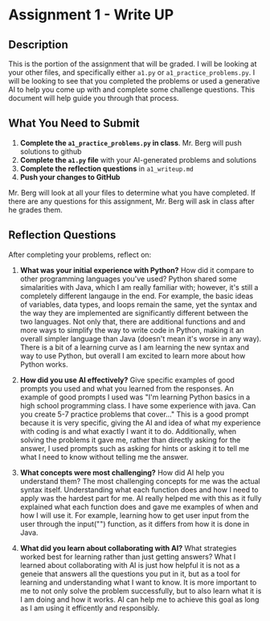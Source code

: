 # Assignment 1 - Write UP

## Description
This is the portion of the assignment that will be graded.  I will be looking at your other files, and specifically either `a1.py` or `a1_practice_problems.py`.  I will be looking to see that you completed the problems or used a generative AI to help you come up with and complete some challenge questions.  This document will help guide you through that process.

## What You Need to Submit
1. **Complete the `a1_practice_problems.py` in class**.  Mr. Berg will push solutions to github
2. **Complete the `a1.py` file** with your AI-generated problems and solutions
3. **Complete the reflection questions** in `a1_writeup.md`
4. **Push your changes to GitHub**

Mr. Berg will look at all your files to determine what you have completed.  If there are any questions for this assignment, Mr. Berg will ask in class after he grades them.


## Reflection Questions

After completing your problems, reflect on:

1. **What was your initial experience with Python?** How did it compare to other programming languages you've used?
Python shared some simalarities with Java, which I am really familiar with; however, it's still a completely different langauge in the end. For example, the basic ideas of variables, data types, and loops remain the same, yet the syntax and the way they are implemented are significantly different between the two languages. Not only that, there are additional functions and and more ways to simplify the way to write code in Python, making it an overall simpler language than Java (doesn't mean it's worse in any way). There is a bit of a learning curve as I am learning the new syntax and way to use Python, but overall I am excited to learn more about how Python works. 

2. **How did you use AI effectively?** Give specific examples of good prompts you used and what you learned from the responses.
An example of good prompts I used was "I'm learning Python basics in a high school programming class. I have some experience with java. Can you create 5-7 practice problems that cover..." This is a good prompt because it is very specific, giving the AI and idea of what my experience with coding is and what exactly I want it to do. Additionally, when solving the problems it gave me, rather than directly asking for the answer, I used prompts such as asking for hints or asking it to tell me what I need to know without telling me the answer.

3. **What concepts were most challenging?** How did AI help you understand them?
The most challenging concepts for me was the actual syntax itself. Understanding what each function does and how I need to apply was the hardest part for me. AI really helped me with this as it fully explained what each function does and gave me examples of when and how I will use it. For example, learning how to get user input from the user through the input("") function, as it differs from how it is done in Java.

4. **What did you learn about collaborating with AI?** What strategies worked best for learning rather than just getting answers?
What I learned about collaborating with AI is just how helpful it is not as a geneie that answers all the questions you put in it, but as a tool for learning and understanding what I want to know. It is more important to me to not only solve the problem successfully, but to also learn what it is I am doing and how it works. AI can help me to achieve this goal as long as I am using it efficently and responsibly.
